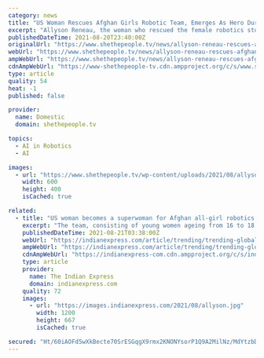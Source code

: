 ```yaml
---
category: news
title: "US Woman Rescues Afghan Girls Robotic Team, Emerges As Hero During Afghan Crisis"
excerpt: "Allyson Reneau, the woman who rescued the female robotics student from Afghanistan, now captured by the Taliban, is popularly being called \"superwoman\". Afghan Women Education Under Taliban"
publishedDateTime: 2021-08-20T23:40:00Z
originalUrl: "https://www.shethepeople.tv/news/allyson-reneau-rescues-afghan-female-children-emerging-as-a-war-hero-during-afghan-crisis/"
webUrl: "https://www.shethepeople.tv/news/allyson-reneau-rescues-afghan-female-children-emerging-as-a-war-hero-during-afghan-crisis/"
ampWebUrl: "https://www.shethepeople.tv/news/allyson-reneau-rescues-afghan-female-children-emerging-as-a-war-hero-during-afghan-crisis/amp/"
cdnAmpWebUrl: "https://www-shethepeople-tv.cdn.ampproject.org/c/s/www.shethepeople.tv/news/allyson-reneau-rescues-afghan-female-children-emerging-as-a-war-hero-during-afghan-crisis/amp/"
type: article
quality: 54
heat: -1
published: false

provider:
  name: Domestic
  domain: shethepeople.tv

topics:
  - AI in Robotics
  - AI

images:
  - url: "https://www.shethepeople.tv/wp-content/uploads/2021/08/allyson1.jpg"
    width: 600
    height: 400
    isCached: true

related:
  - title: "US woman becomes a superwoman for Afghan all-girl robotics team, rescues 10"
    excerpt: "The team, consisting of young women ageing from 16 to 18 years, was scared as the Taliban took control and they were on the mind of the US woman, who previously met them in 2019."
    publishedDateTime: 2021-08-21T03:38:00Z
    webUrl: "https://indianexpress.com/article/trending/trending-globally/mother-of-11-allyson-reneau-becomes-a-superwoman-for-afghan-womens-robotics-team-7462846/"
    ampWebUrl: "https://indianexpress.com/article/trending/trending-globally/mother-of-11-allyson-reneau-becomes-a-superwoman-for-afghan-womens-robotics-team-7462846/lite/"
    cdnAmpWebUrl: "https://indianexpress-com.cdn.ampproject.org/c/s/indianexpress.com/article/trending/trending-globally/mother-of-11-allyson-reneau-becomes-a-superwoman-for-afghan-womens-robotics-team-7462846/lite/"
    type: article
    provider:
      name: The Indian Express
      domain: indianexpress.com
    quality: 72
    images:
      - url: "https://images.indianexpress.com/2021/08/allyson.jpg"
        width: 1200
        height: 667
        isCached: true

secured: "Ht/60iAOFd5wXkBecte70SrESGqgX9rmx2KNONYsorP1Q9A2MilNz/MdYtzbDj3LuQ9nVB3Poak9kHpOxbyPPnHGusDI5Ot8claO52VI01BAZBz1A2rTEvsT2/GJJfIlBGncniKjDpYv7+EdgmF3njBh6GHcy2HNYZl2ch6abcvOqKC5h6KHr8nXTmoYR9eifdndEzwjrSxbVhN4rs1ArqRVqyF1jIMo+7rZK4S8ALv/s5x9qCIWfAunT65JMrPcE8UJ1FaTvi3tc/akCVTXSRytiWmYGJqX7mJEUUYy0hbYOKjFTDipr8zuBUFgZE5wfZpGhTne5ulfn7DXJB5nyxtcV1AxjLiEanzh8sj/Dig=;LC8PYS6nyKNINkKqaOsorA=="
---
```


